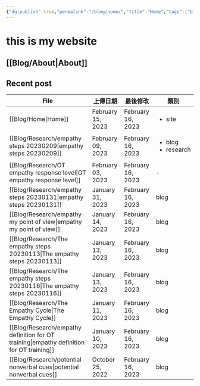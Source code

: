 ```yaml
---
{"dg-publish":true,"permalink":"/blog/home/","title":"Home","tags":["blog","gardenEntry","gardenEntry","gardenEntry","gardenEntry","gardenEntry","gardenEntry"]}
---
```



# this is my website


## [[Blog/About\|About]]


## Recent post

| File                                                                                        | 上傳日期              | 最後修改              | 類別                                      |
| ------------------------------------------------------------------------------------------- | ----------------- | ----------------- | --------------------------------------- |
| [[Blog/Home\|Home]]                                                                      | February 15, 2023 | February 16, 2023 | <ul><li>site</li></ul>                  |
| [[Blog/Research/empathy steps 20230209\|empathy steps 20230209]]                         | February 09, 2023 | February 16, 2023 | <ul><li>blog</li><li>research</li></ul> |
| [[Blog/Research/OT empathy response level\|OT empathy response level]]                   | February 03, 2023 | February 16, 2023 | \-                                      |
| [[Blog/Research/empathy steps 20230131\|empathy steps 20230131]]                         | January 31, 2023  | February 16, 2023 | blog                                    |
| [[Blog/Research/empathy my point of view\|empathy my point of view]]                     | January 14, 2023  | February 16, 2023 | blog                                    |
| [[Blog/Research/The empathy steps 20230113\|The empathy steps 20230113]]                 | January 13, 2023  | February 16, 2023 | blog                                    |
| [[Blog/Research/The empathy steps 20230116\|The empathy steps 20230116]]                 | January 13, 2023  | February 16, 2023 | blog                                    |
| [[Blog/Research/The Empathy Cycle\|The Empathy Cycle]]                                   | January 11, 2023  | February 16, 2023 | blog                                    |
| [[Blog/Research/empathy definition for OT training\|empathy definition for OT training]] | January 10, 2023  | February 16, 2023 | blog                                    |
| [[Blog/Research/potential nonverbal cues\|potential nonverbal cues]]                     | October 25, 2022  | February 16, 2023 | blog                                    |


